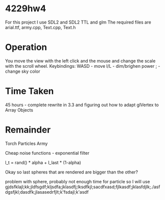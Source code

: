 # 4229hw4

For this project I use SDL2 and SDL2 TTL and glm
The required files are arial.ttf, army.cpp, Text.cpp, Text.h

# Operation

You move the view with the left click and the mouse and change the scale with the scroll wheel.
Keybindings:
WASD - move
l/L - dim/brighen power
; - change sky color

# Time Taken
45 hours - complete rewrite in 3.3 and figuring out how to adapt glVertex to Array Objects

# Remainder
Torch Particles
Army

Cheap noise functions - exponential filter

l_t = rand() * alpha + l_last * (1-alpha)

Okay so last spheres that are rendered are bigger than the other?

problem with sphere, probably not enough time for particle so I will use gjdsfklajl;kk;jldfsgdf;kljsdfa;jklasdfj;lksdfkjl;sacdfxasd;fjlkasdf;jklasfdjlk;./asfdgsfjkl;dasdfk;jlasasedrfjlt;k'fsdajl;k'asdf